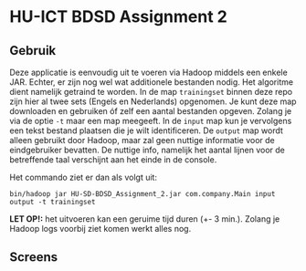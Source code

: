 # HU-ICT BDSD Assignment 2

## Gebruik
Deze applicatie is eenvoudig uit te voeren via Hadoop middels een enkele JAR.
Echter, er zijn nog wel wat additionele bestanden nodig. Het algoritme dient namelijk getraind te worden.
In de map `trainingset` binnen deze repo zijn hier al twee sets (Engels en Nederlands) opgenomen. Je kunt deze map downloaden en gebruiken óf zelf een aantal bestanden opgeven.
Zolang je via de optie `-t` maar een map meegeeft.
In de `input` map kun je vervolgens een tekst bestand plaatsen die je wilt identificeren. De `output` map wordt alleen gebruikt door Hadoop, maar zal geen nuttige informatie voor de eindgebruiker bevatten.
De nuttige info, namelijk het aantal lijnen voor de betreffende taal verschijnt aan het einde in de console.

Het commando ziet er dan als volgt uit: 
```
bin/hadoop jar HU-SD-BDSD_Assignment_2.jar com.company.Main input output -t trainingset
```

**LET OP!:** het uitvoeren kan een geruime tijd duren (+- 3 min.). Zolang je Hadoop logs voorbij ziet komen werkt alles nog.

## Screens